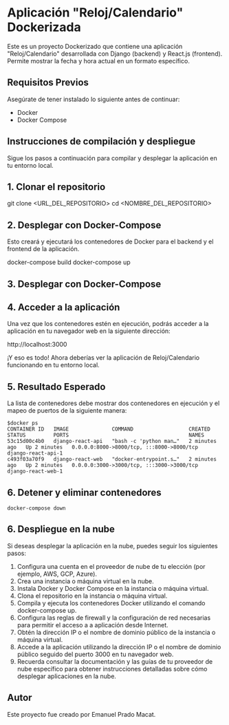 # Aplicación "Reloj/Calendario" Dockerizada

Este es un proyecto Dockerizado que contiene una aplicación "Reloj/Calendario" desarrollada con Django (backend) y React.js (frontend). Permite mostrar la fecha y hora actual en un formato específico.

## Requisitos Previos

Asegúrate de tener instalado lo siguiente antes de continuar:

- Docker
- Docker Compose

## Instrucciones de compilación y despliegue

Sigue los pasos a continuación para compilar y desplegar la aplicación en tu entorno local.


## 1. Clonar el repositorio

git clone <URL_DEL_REPOSITORIO>
cd <NOMBRE_DEL_REPOSITORIO>


## 2. Desplegar con Docker-Compose

Esto creará y ejecutará los contenedores de Docker para el backend y el frontend de la aplicación.

docker-compose build
docker-compose up


## 3. Desplegar con Docker-Compose



## 4. Acceder a la aplicación

Una vez que los contenedores estén en ejecución, podrás acceder a la aplicación en tu navegador web en la siguiente dirección:

http://localhost:3000

¡Y eso es todo! Ahora deberías ver la aplicación de Reloj/Calendario funcionando en tu entorno local.


## 5. Resultado Esperado

La lista de contenedores debe mostrar dos contenedores en ejecución y el mapeo de puertos de la siguiente manera:

```
$docker ps
CONTAINER ID   IMAGE              COMMAND                  CREATED         STATUS         PORTS                                       NAMES
53c15d00c4b0   django-react-api   "bash -c 'python man…"   2 minutes ago   Up 2 minutes   0.0.0.0:8000->8000/tcp, :::8000->8000/tcp   django-react-api-1
c493f03a70f9   django-react-web   "docker-entrypoint.s…"   2 minutes ago   Up 2 minutes   0.0.0.0:3000->3000/tcp, :::3000->3000/tcp   django-react-web-1
```


## 6. Detener y eliminar contenedores

```
docker-compose down
```

## 6. Despliegue en la nube

Si deseas desplegar la aplicación en la nube, puedes seguir los siguientes pasos:

1. Configura una cuenta en el proveedor de nube de tu elección (por ejemplo, AWS, GCP, Azure).
2. Crea una instancia o máquina virtual en la nube.
3. Instala Docker y Docker Compose en la instancia o máquina virtual.
4. Clona el repositorio en la instancia o máquina virtual.
5. Compila y ejecuta los contenedores Docker utilizando el comando docker-compose up.
6. Configura las reglas de firewall y la configuración de red necesarias para permitir el acceso a  a aplicación desde Internet.
7. Obtén la dirección IP o el nombre de dominio público de la instancia o máquina virtual.
8. Accede a la aplicación utilizando la dirección IP o el nombre de dominio público seguido del puerto 3000 en tu navegador web.
9. Recuerda consultar la documentación y las guías de tu proveedor de nube específico para obtener instrucciones detalladas sobre cómo desplegar aplicaciones en la nube.


## Autor

Este proyecto fue creado por Emanuel Prado Macat.
